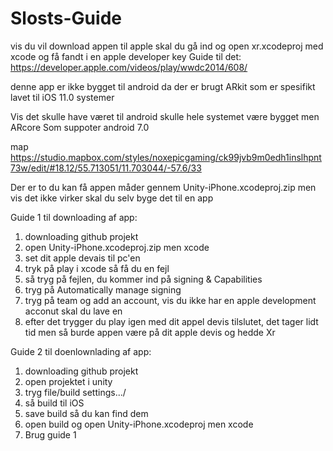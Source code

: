 # Slosts-Guide
vis du vil download appen til apple skal du gå ind og open xr.xcodeproj med xcode og få fandt i en apple developer key Guide til det: https://developer.apple.com/videos/play/wwdc2014/608/ 

denne app er ikke bygget til android da der er brugt ARkit som er spesifikt lavet til iOS 11.0 systemer

Vis det skulle have været til android skulle hele systemet være bygget men ARcore Som suppoter android 7.0

map
https://studio.mapbox.com/styles/noxepicgaming/ck99jvb9m0edh1inslhpnt73w/edit/#18.12/55.713051/11.703044/-57.6/33

Der er to du kan få appen måder gennem Unity-iPhone.xcodeproj.zip men vis det ikke virker skal du selv byge det til en app


Guide 1 til downloading af app:

  1. downloading github projekt 
  2. open Unity-iPhone.xcodeproj.zip men xcode
  3. set dit apple devais til pc'en 
  4. tryk på play i xcode så få du en fejl 
  5. så tryg på fejlen, du kommer ind på signing & Capabilities
  6. tryg på Automatically manage signing
  7. tryg på team og add an account, 
      vis du ikke har en apple development acconut skal du lave en
  8. efter det trygger du play igen med dit appel devis tilslutet,
      det tager lidt tid men så burde appen være på dit apple devis og hedde Xr
      
Guide 2 til doenlownlading af app:
  1. downloading github projekt 
  2. open projektet i unity
  3. tryg file/build settings.../
  4. så build til iOS
  5. save build så du kan find dem
  6. open build og open Unity-iPhone.xcodeproj men xcode 
  7. Brug guide 1 
